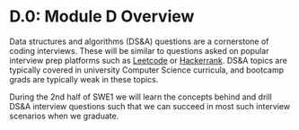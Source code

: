 # D.0: Module D Overview

Data structures and algorithms \(DS&A\) questions are a cornerstone of coding interviews. These will be similar to questions asked on popular interview prep platforms such as [Leetcode](https://leetcode.com/) or [Hackerrank](https://www.hackerrank.com/). DS&A topics are typically covered in university Computer Science curricula, and bootcamp grads are typically weak in these topics. 

During the 2nd half of SWE1 we will learn the concepts behind and drill DS&A interview questions such that we can succeed in most such interview scenarios when we graduate.

